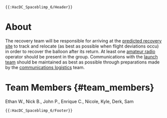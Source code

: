 ```{=mediawiki}
{{:HacDC_Spaceblimp_6/Header}}
```
# About

The recovery team will be responsible for arriving at the [predicted
recovery site](HacDC_Spaceblimp_6/Projects/Flight_Prediction)
to track and relocate (as best as possible when flight deviations occu)
in order to recover the balloon after its return. At least one [amateur
radio](https://en.wikipedia.org/wiki/Amateur_radio) operator should be
present in the group. Communications with the [launch
team](HacDC_Spaceblimp_6/Projects/Launch_team) should be
maintained as best as possible through preparations made by the
[communications
logistics](HacDC_Spaceblimp_6/Projects/Groundwork#Logistical_Communications)
team.

# Team Members {#team_members}

Ethan W., Nick B., John P., Enrique C., Nicole, Kyle, Derk, Sam

```{=mediawiki}
{{:HacDC_Spaceblimp_6/Footer}}
```
